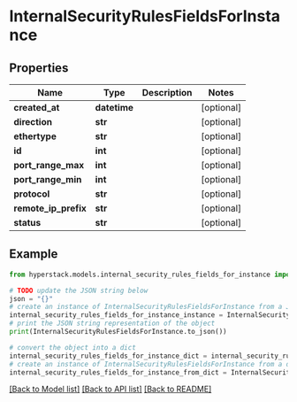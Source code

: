 # InternalSecurityRulesFieldsForInstance


## Properties

Name | Type | Description | Notes
------------ | ------------- | ------------- | -------------
**created_at** | **datetime** |  | [optional] 
**direction** | **str** |  | [optional] 
**ethertype** | **str** |  | [optional] 
**id** | **int** |  | [optional] 
**port_range_max** | **int** |  | [optional] 
**port_range_min** | **int** |  | [optional] 
**protocol** | **str** |  | [optional] 
**remote_ip_prefix** | **str** |  | [optional] 
**status** | **str** |  | [optional] 

## Example

```python
from hyperstack.models.internal_security_rules_fields_for_instance import InternalSecurityRulesFieldsForInstance

# TODO update the JSON string below
json = "{}"
# create an instance of InternalSecurityRulesFieldsForInstance from a JSON string
internal_security_rules_fields_for_instance_instance = InternalSecurityRulesFieldsForInstance.from_json(json)
# print the JSON string representation of the object
print(InternalSecurityRulesFieldsForInstance.to_json())

# convert the object into a dict
internal_security_rules_fields_for_instance_dict = internal_security_rules_fields_for_instance_instance.to_dict()
# create an instance of InternalSecurityRulesFieldsForInstance from a dict
internal_security_rules_fields_for_instance_from_dict = InternalSecurityRulesFieldsForInstance.from_dict(internal_security_rules_fields_for_instance_dict)
```
[[Back to Model list]](../README.md#documentation-for-models) [[Back to API list]](../README.md#documentation-for-api-endpoints) [[Back to README]](../README.md)


